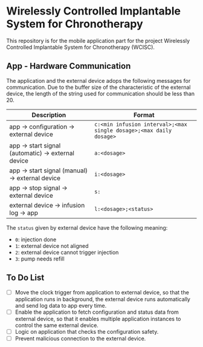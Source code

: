 # Wirelessly Controlled Implantable System for Chronotherapy

This repository is for the mobile application part for the project Wirelessly Controlled Implantable System for Chronotherapy (WCISC).



## App - Hardware Communication

The application and the external device adops the following messages for communication. Due to the buffer size of the characteristic of the external device, the length of the string used for communication should be less than 20.

| Description                                        | Format                                                       |
| -------------------------------------------------- | ------------------------------------------------------------ |
| app -> configuration -> external device            | `c:<min infusion interval>;<max single dosage>;<max daily dosage>` |
| app -> start signal (automatic) -> external device | `a:<dosage>`                                                 |
| app -> start signal (manual) -> external device    | `i:<dosage>`                                                 |
| app -> stop signal -> external device              | `s:`                                                         |
| external device -> infusion log -> app             | `l:<dosage>;<status>`                                        |

The `status` given by external device have the following meaning:

- `0`: injection done
- `1`: external device not aligned
- `2`: external device cannot trigger injection
- `3`: pump needs refill

## To Do List

- [ ] Move the clock trigger from application to external device, so that the application runs in background, the external device runs automatically and send log data to app every time.
- [ ] Enable the application to fetch configuration and status data from external device, so that it enables multiple application instances to control the same external device.
- [ ] Logic on application that checks the configuration safety.
- [ ] Prevent malicious connection to the external device.